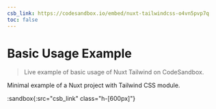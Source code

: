 ```yaml
---
csb_link: https://codesandbox.io/embed/nuxt-tailwindcss-o4vn5pvp7q
toc: false
---
```


# Basic Usage Example

> Live example of basic usage of Nuxt Tailwind on CodeSandbox.

Minimal example of a Nuxt project with Tailwind CSS module.

:sandbox{:src="csb_link" class="h-[600px]"}
